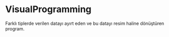 # VisualProgramming
Farklı tiplerde verilen datayı ayırt eden ve bu datayı resim haline dönüştüren program.
